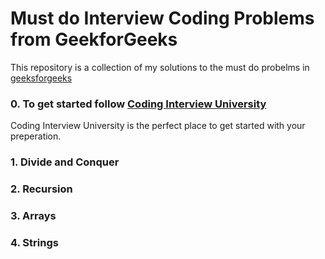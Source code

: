 # Must do Interview Coding Problems from GeekforGeeks

  This repository is a collection of my solutions to the must do probelms in [geeksforgeeks](https://www.geeksforgeeks.org/must-do-coding-questions-for-companies-like-amazon-microsoft-adobe/)

### 0. To get started follow [Coding Interview University](https://github.com/jwasham/coding-interview-university)
  Coding Interview University is the perfect place to get started with your preperation.
  
### 1. Divide and Conquer

### 2. Recursion 

### 3. Arrays

### 4. Strings
